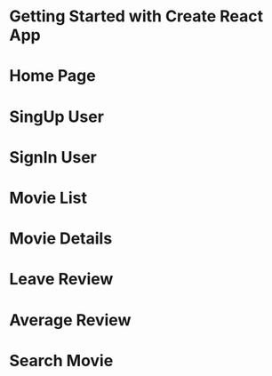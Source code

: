 # Getting Started with Create React App

# Home Page

# SingUp User

# SignIn User 

# Movie List

# Movie Details

# Leave Review

# Average Review

# Search Movie
